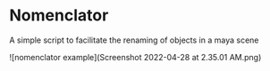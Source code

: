 # Nomenclator

A simple script to facilitate the renaming of objects in a maya scene

![nomenclator example](Screenshot 2022-04-28 at 2.35.01 AM.png)
